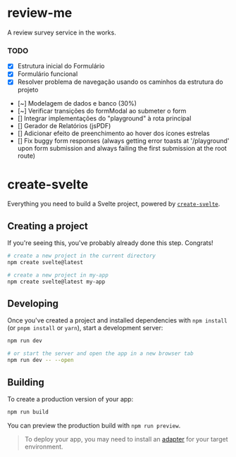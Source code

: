 # review-me
A review survey service in the works. 

### TODO

- [x] Estrutura inicial do Formulário
- [x] Formulário funcional
- [x] Resolver problema de navegação usando os caminhos da estrutura do projeto
- [~] Modelagem de dados e banco (30%)
- [~] Verificar transições do formModal ao submeter o form
- [] Integrar implementações do "playground" à rota principal
- [] Gerador de Relatórios (jsPDF)
- [] Adicionar efeito de preenchimento ao hover dos ícones estrelas
- [] Fix buggy form responses (always getting error toasts at '/playground' upon form submission and always failing the first submission at the root route)


# create-svelte

Everything you need to build a Svelte project, powered by [`create-svelte`](https://github.com/sveltejs/kit/tree/main/packages/create-svelte).

## Creating a project

If you're seeing this, you've probably already done this step. Congrats!

```bash
# create a new project in the current directory
npm create svelte@latest

# create a new project in my-app
npm create svelte@latest my-app
```

## Developing

Once you've created a project and installed dependencies with `npm install` (or `pnpm install` or `yarn`), start a development server:

```bash
npm run dev

# or start the server and open the app in a new browser tab
npm run dev -- --open
```

## Building

To create a production version of your app:

```bash
npm run build
```

You can preview the production build with `npm run preview`.

> To deploy your app, you may need to install an [adapter](https://kit.svelte.dev/docs/adapters) for your target environment.
